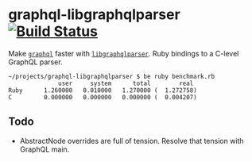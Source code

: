 # graphql-libgraphqlparser [![Build Status](https://travis-ci.org/rmosolgo/graphql-libgraphqlparser-ruby.svg?branch=master)](https://travis-ci.org/rmosolgo/graphql-libgraphqlparser-ruby)

Make [`graphql`](https://github.com/rmosolgo/graphql-ruby) faster with [`libgraphqlparser`](https://github.com/graphql/libgraphqlparser). Ruby bindings to a C-level GraphQL parser.

```
~/projects/graphql-libgraphqlparser $ be ruby benchmark.rb
              user     system      total        real
Ruby      1.260000   0.010000   1.270000 (  1.272758)
C         0.000000   0.000000   0.000000 (  0.004207)
```

## Todo

- AbstractNode overrides are full of tension. Resolve that tension with GraphQL main.
